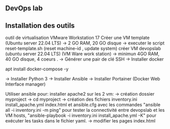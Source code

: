 ## DevOps lab
## Installation des outils 
outil de virtualisation VMware Workstation 17
Créer une VM template (Ubuntu server 22.04 LTS) 
-> 2 GO RAM, 20 GO disque 
-> executer le script reset-template.sh (reset machine-id , update system)
créer VM devopslab (ubuntu server 22.04 LTS) (VM Ware work station)
-> minimun 4GO RAM, 40 GO disque, 4 coeurs .
-> Générer une pair de clé SSH 
-> Installer docker


apt install docker-compose -y 

-> Installer Python 3
-> Installer Ansible 
-> Installer Portainer (Docker Web Interface manager)

Utiliser ansible pour:
installer apache2 sur les 2 vm:
-> création dossier myproject
-> cd myproject
-> création des fichiers inventory.ini  install_apache.yml index.html et ansible.cfg
avec les commandes "ansible all -i inventory.ini -m ping" pour tester la connectivité entre devopslab et les VM hosts, "ansible-playbook -i inventory.ini  install_apache.yml -K" pour exécuter les tasks dans le fichier yaml.
-> modifier les pages index.html